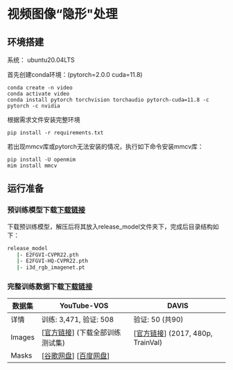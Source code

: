 # 视频图像“隐形"处理

## 环境搭建

系统： ubuntu20.04LTS

首先创建conda环境：(pytorch=2.0.0  cuda=11.8)

```shell
conda create -n video
conda activate video
conda install pytorch torchvision torchaudio pytorch-cuda=11.8 -c pytorch -c nvidia
```

根据需求文件安装完整环境

```shell
pip install -r requirements.txt
```

若出现mmcv库或pytorch无法安装的情况，执行如下命令安装mmcv库：

```shell
pip install -U openmim
mim install mmcv
```

## 运行准备

### 预训练模型下载[下载链接]()

下载预训练模型，解压后将其放入release_model文件夹下，完成后目录结构如下：

```bash
release_model
   |- E2FGVI-CVPR22.pth
   |- E2FGVI-HQ-CVPR22.pth
   |- i3d_rgb_imagenet.pt
```

### 完整训练数据下载[下载链接]()

<table>
<thead>
  <tr>
    <th>数据集</th>
    <th>YouTube-VOS</th>
    <th>DAVIS</th>
  </tr>
</thead>
<tbody>
  <tr>
    <td>详情</td>
    <td>训练: 3,471, 验证: 508</td>
    <td>验证: 50 (共90)</td>
  <tr>
    <td>Images</td>
    <td> [<a href="https://competitions.codalab.org/competitions/19544#participate-get-data">官方链接</a>] (下载全部训练测试集) </td>
    <td> [<a href="https://data.vision.ee.ethz.ch/csergi/share/davis/DAVIS-2017-trainval-480p.zip">官方链接</a>] (2017, 480p, TrainVal) </td>
  </tr>
  <tr>
    <td>Masks</td>
    <td colspan="2"> [<a href="https://drive.google.com/file/d/1dFTneS_zaJAHjglxU10gYzr1-xALgHa4/view?usp=sharing">谷歌网盘</a>] [<a href="https://pan.baidu.com/s/1JC-UKmlQfjhVtD81196cxA?pwd=87e3">百度网盘</a>] </td>
  </tr>
</tbody>
</table>
